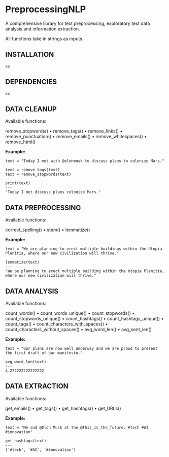 # PreprocessingNLP
A comprehensive library for text preprocessing, exploratory text data analysis and information extraction. 

All functions take in strings as inputs.

## INSTALLATION
```
xx
```
## DEPENDENCIES
```
xx
```
## DATA CLEANUP
Available functions: 

remove_stopwords() • remove_tags() • remove_links() • remove_punctuation() • remove_emails() • remove_whitespaces() • remove_html()

**Example:**
```
text = "Today I met with @elonmusk to discuss plans to colonize Mars."

text = remove_tags(text)
text = remove_stopwords(text)

print(text)
---
"Today I met discuss plans colonize Mars."

```
## DATA PREPROCESSING
Available functions:

correct_spelling() • stem() • lemmatize()

**Example:**
```
text = "We are planning to erect multiple buildings within the Utopia Planitia, where our new civilization will thrive."

lemmatize(text)
---
"We be planning to erect multiple building within the Utopia Planitia, where our new civilization will thrive."

```

## DATA ANALYSIS
Available functions:

count_words() • count_words_unique() • count_stopwords() • count_stopwords_unique() • count_hashtags() • count_hashtags_unique() • count_tags() • count_characters_with_spaces() • count_characters_without_spaces() • avg_word_len() • avg_sent_len()

**Example:**
```
text = "Our plans are now well underway and we are proud to present the first draft of our manifesto."

avg_word_len(text)
---
4.222222222222222
```

## DATA EXTRACTION
Available functions:

get_emails() • get_tags() • get_hashtags() • get_URLs()

**Example:**
```
text = "Me and @Elon Musk at the @this_is_the_future. #tech #AI #innovation"

get_hashtags(text)
---
['#tech', '#AI', '#innovation']

```
